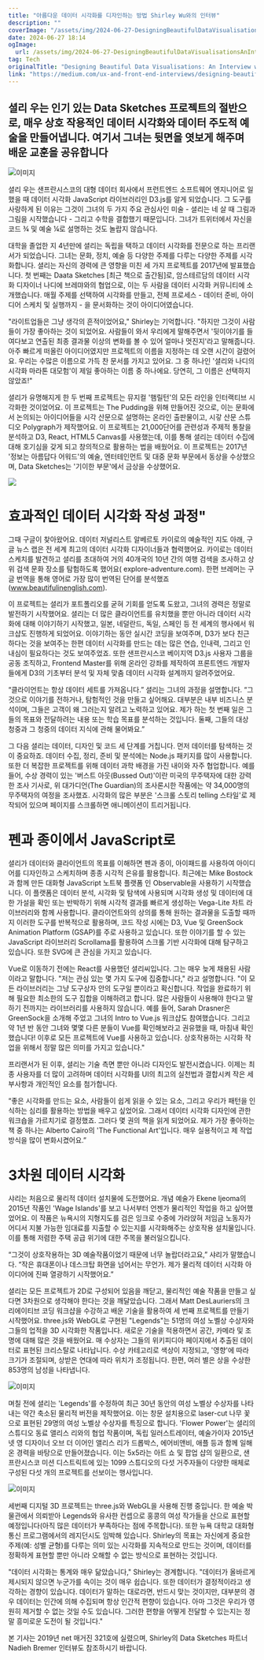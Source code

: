 ```yaml
---
title: "아름다운 데이터 시각화를 디자인하는 방법 Shirley Wu와의 인터뷰"
description: ""
coverImage: "/assets/img/2024-06-27-DesigningBeautifulDataVisualisationsAnInterviewwithShirleyWu_0.png"
date: 2024-06-27 18:14
ogImage: 
  url: /assets/img/2024-06-27-DesigningBeautifulDataVisualisationsAnInterviewwithShirleyWu_0.png
tag: Tech
originalTitle: "Designing Beautiful Data Visualisations: An Interview with Shirley Wu"
link: "https://medium.com/ux-and-front-end-interviews/designing-beautiful-data-visualisations-an-interview-with-shirley-wu-4c2f6d01c0d1"
---
```



## 셜리 우는 인기 있는 Data Sketches 프로젝트의 절반으로, 매우 상호 작용적인 데이터 시각화와 데이터 주도적 예술을 만들어냅니다. 여기서 그녀는 뒷면을 엿보게 해주며 배운 교훈을 공유합니다

![이미지](/assets/img/2024-06-27-DesigningBeautifulDataVisualisationsAnInterviewwithShirleyWu_0.png)

셜리 우는 샌프란시스코의 대형 데이터 회사에서 프런트엔드 소프트웨어 엔지니어로 일했을 때 데이터 시각화 JavaScript 라이브러리인 D3.js를 알게 되었습니다. 그 도구를 사랑하게 된 이유는 그것이 그녀의 두 가지 주요 관심사인 미술 - 셜리는 네 살 때 그림과 그림을 시작했습니다 - 그리고 수학을 결합했기 때문입니다. 그녀가 트위터에서 자신을 코드 ¾ 및 예술 ¼로 설명하는 것도 놀랍지 않습니다.

대학을 졸업한 지 4년만에 셜리는 독립을 택하고 데이터 시각화를 전문으로 하는 프리랜서가 되었습니다. 그녀는 문화, 정치, 예술 등 다양한 주제를 다루는 다양한 주제를 시각화합니다. 셜리는 자신의 경력에 큰 영향을 미친 세 가지 프로젝트를 2017년에 발표했습니다. 첫 번째는 Daata Sketches [최근 책으로 출간됨]로, 암스테르담의 데이터 시각화 디자이너 나디에 브레먀와의 협업으로, 이는 두 사람을 데이터 시각화 커뮤니티에 소개했습니다. 매월 주제를 선택하여 시각화를 만들고, 전체 프로세스 - 데이터 준비, 아이디어 스케치 및 실행까지 - 을 문서화하는 것이 아이디어였습니다.

<div class="content-ad"></div>

"라이트업들은 그냥 생각의 흔적이었어요," Shirley는 기억합니다. "하지만 그것이 사람들이 가장 좋아하는 것이 되었어요. 사람들이 와서 우리에게 말해주면서 '뒷이야기를 들여다보고 연출된 최종 결과물 이상의 변화를 볼 수 있어 얼마나 멋진지'라고 말해줍니다. 아주 빠르게 떠올린 아이디어였지만 프로젝트의 이름을 지정하는 데 오랜 시간이 걸렸어요. 우리는 수많은 이름으로 가득 찬 문서를 가지고 있어요. 그 중 하나인 '셜리와 나디의 시각화 마라톤 대모험'이 제일 좋아하는 이름 중 하나에요. 당연히, 그 이름은 선택하지 않았죠!"

셜리가 유명해지게 한 두 번째 프로젝트는 뮤지컬 '햄릴턴'의 모든 라인을 인터랙티브 시각화한 것이었어요. 이 프로젝트는 The Pudding을 위해 만들어진 것으로, 이는 문화에서 논의되는 아이디어들을 시각 산문으로 설명하는 온라인 출판물이고, 시갛 산문 스튜디오 Polygraph가 제작했어요. 이 프로젝트는 21,000단어를 관련성과 주제적 통찰을 분석하고 D3, React, HTML5 Canvas를 사용했는데, 이를 통해 셜리는 데이터 수집에 대해 호기심을 갖게 되고 창의적으로 활용하는 법을 배웠어요. 이 프로젝트는 2017년 '정보는 아름답다 어워드'의 예술, 엔터테인먼트 및 대중 문화 부문에서 동상을 수상했으며, Data Sketches는 '기이한 부문'에서 금상을 수상했어요.

<img src="/assets/img/2024-06-27-DesigningBeautifulDataVisualisationsAnInterviewwithShirleyWu_1.png" />

# 효과적인 데이터 시각화 작성 과정"

<div class="content-ad"></div>

그때 구글이 찾아왔어요. 데이터 저널리스트 알베르토 카이로의 예술적인 지도 아래, 구글 뉴스 랩은 전 세계 최고의 데이터 시각화 디자이너들과 협력했어요. 카이로는 데이터 스케치를 발견하고 셜리를 초대하여 거의 40개국의 10년 간의 여행 검색을 조사하고 상위 검색 문화 장소를 탐험하도록 했어요( explore-adventure.com). 한편 브레머는 구글 번역을 통해 영어로 가장 많이 번역된 단어를 분석했죠(www.beautifulinenglish.com).

이 프로젝트는 셜리가 포트폴리오를 굳혀 기회를 얻도록 도왔고, 그녀의 경력은 정말로 발전하기 시작했어요. 셜리는 더 많은 클라이언트를 유치했을 뿐만 아니라 데이터 시각화에 대해 이야기하기 시작했고, 일본, 네덜란드, 독일, 스페인 등 전 세계의 행사에서 워크샵도 진행하게 되었어요. 이야기하는 동안 실시간 코딩을 보여주며, D3가 보다 친근하다는 것을 보여주는 한편 데이터 시각화를 만드는 데는 많은 연습, 인내력, 그리고 인내심이 필요하다는 것도 보여주었죠. 또한 샌프란시스코 베이지역 D3.js 사용자 그룹을 공동 조직하고, Frontend Master를 위해 온라인 강좌를 제작하여 프론트엔드 개발자들에게 D3의 기초부터 분석 및 자체 맞춤 데이터 시각화 설계까지 알려주었어요.

“클라이언트는 항상 데이터 세트를 가져옵니다.” 셜리는 그녀의 과정을 설명합니다. “그것으로 이야기를 전하거나, 탐험적인 것을 만들고 싶어해요. 대부분은 내부 비즈니스 분석이며, 그들은 고객이 왜 그러는지 알려고 노력하고 있어요. 제가 하는 첫 번째 일은 그들의 목표와 전달하려는 내용 또는 학습 목표를 분석하는 것입니다. 둘째, 그들의 대상 청중과 그 청중의 데이터 지식에 관해 물어봐요.”

그 다음 셜리는 데이터, 디자인 및 코드 세 단계를 거칩니다. 먼저 데이터를 탐색하는 것이 중요하죠. 데이터 수집, 정리, 준비 및 분석에는 Node.js 패키지를 많이 사용합니다. 또한 더 복잡한 프로젝트를 위해 데이터 과학 배경을 가진 내이와 자주 협업합니다. 예를 들어, 수상 경력이 있는 '버스트 아웃(Bussed Out)'이란 미국의 무주택자에 대한 강력한 조사 기사로, 위 대가디언(The Guardian)의 조사론시한 작품에는 약 34,000명의 무주택자의 여정을 조사했죠. 시각화의 많은 부분은 '스크롤 스토리 telling 스타일'로 제작되어 있으며 페이지를 스크롤하면 애니메이션이 트리거됩니다.

<div class="content-ad"></div>

# 펜과 종이에서 JavaScript로

셜리가 데이터와 클라이언트의 목표를 이해하면 펜과 종이, 아이패드를 사용하여 아이디어를 디자인하고 스케치하며 종종 시각적 은유를 활용합니다. 최근에는 Mike Bostock과 함께 만든 대화형 JavaScript 노트북 플랫폼 인 Observable을 사용하기 시작했습니다. 이 플랫폼은 데이터 분석, 시각화 및 탐색에 사용되며 시각화 생성 및 데이터에 대한 가설을 확인 또는 반박하기 위해 시각적 결과를 빠르게 생성하는 Vega-Lite 차트 라이브러리와 함께 사용합니다. 클라이언트와의 상의를 통해 원하는 결과물을 도출할 때까지 이러한 도구를 반복적으로 활용하며, 코드 작성 시에는 D3, Vue 및 GreenSock Animation Platform (GSAP)를 주로 사용하고 있습니다. 또한 이야기를 할 수 있는 JavaScript 라이브러리 Scrollama를 활용하여 스크롤 기반 시각화에 대해 탐구하고 있습니다. 또한 SVG에 큰 관심을 가지고 있습니다.

Vue로 이동하기 전에는 React를 사용했던 셜리씨입니다. 그는 매우 늦게 채용된 사람이라고 말합니다. "저는 관심 있는 몇 가지 도구에 집중합니다," 라고 설명합니다. "이 모든 라이브러리는 그냥 도구상자 안의 도구일 뿐이라고 확신합니다. 작업을 완료하기 위해 필요한 최소한의 도구 집합을 이해하려고 합니다. 많은 사람들이 사용해야 한다고 말하기 전까지는 라이브러리를 사용하지 않습니다. 예를 들어, Sarah Drasner은 GreenSock을 소개해 주었고 그녀의 Intro to Vue.js 워크샵도 참여했습니다. 그리고 약 1년 반 동안 그녀와 몇몇 다른 분들이 Vue를 확인해보라고 권유했을 때, 마침내 확인했습니다! 이후로 모든 프로젝트에 Vue를 사용하고 있습니다. 상호작용하는 시각화 작업을 위해서 정말 많은 의미를 가지고 있습니다."

프리랜서가 된 이후, 셜리는 기술 측면 뿐만 아니라 디자인도 발전시켰습니다. 이제는 최종 사용자를 더 많이 고려하며 데이터 시각화를 UI의 최고의 실천법과 결합시켜 작은 세부사항과 개인적인 요소를 첨가합니다.

<div class="content-ad"></div>

“좋은 시각화를 만드는 요소, 사람들이 쉽게 읽을 수 있는 요소, 그리고 우리가 패턴을 인식하는 심리를 활용하는 방법을 배우고 싶었어요. 그래서 데이터 시각화 디자인에 관한 워크숍을 가르치기로 결정했죠. 그러다 몇 권의 책을 읽게 되었어요. 제가 가장 좋아하는 책 중 하나는 Alberto Cairo의 'The Functional Art'입니다. 매우 실용적이고 제 작업 방식을 많이 변화시켰어요.”

# 3차원 데이터 시각화

샤리는 처음으로 물리적 데이터 설치물에 도전했어요. 개념 예술가 Ekene Ijeoma의 2015년 작품인 'Wage Islands'를 보고 나서부터 언젠가 물리적인 작업을 하고 싶어했었어요. 이 작품은 뉴욕시의 지형지도를 검은 잉크로 수중에 가라앉혀 저임금 노동자가 어디서 지불 가능한 임대료를 지출할 수 있는지를 시각화해주는 상호작용 설치물입니다. 이를 통해 저렴한 주택 공급 위기에 대한 주목을 불러일으킵니다.

“그것이 상호작용하는 3D 예술작품이었기 때문에 너무 놀랍더라고요,” 샤리가 말했습니다. “작은 휴대폰이나 데스크탑 화면을 넘어서는 무언가. 제가 물리적 데이터 시각화 아이디어에 진짜 열광하기 시작했어요.”

<div class="content-ad"></div>

셜리는 모든 프로젝트가 2D로 구성되어 있음을 깨닫고, 물리적인 예술 작품을 만들고 싶다면 3차원으로 생각해야 한다는 것을 깨달았습니다. 그래서 Matt DesLauriers의 크리에이티브 코딩 워크샵을 수강하고 배운 기술을 활용하여 세 번째 프로젝트를 만들기 시작했어요. three.js와 WebGL로 구현된 "Legends"는 51명의 여성 노벨상 수상자와 그들의 업적을 3D 시각화한 작품입니다. 새로운 기술을 적용하면서 공간, 카메라 및 조명에 대해 많은 것을 배웠어요. 매 수상자는 그들의 위키피디아 페이지에서 추출된 데이터로 표현된 크리스탈로 나타납니다. 수상 카테고리로 색상이 지정되고, '영향'에 따라 크기가 조절되며, 상받은 연대에 따라 위치가 조정됩니다. 한편, 여러 별은 상을 수상한 853명의 남성을 나타냅니다.

![이미지](/assets/img/2024-06-27-DesigningBeautifulDataVisualisationsAnInterviewwithShirleyWu_2.png)

며칠 전에 셜리는 'Legends'를 수정하여 최근 30년 동안의 여성 노벨상 수상자를 나타내는 약간 축소된 물리적 버전을 제작했어요. 이는 창문 설치용으로 laser-cut 나무 꽃으로 표현된 29명의 여성 노벨상 수상자를 특징으로 합니다. 'Flower Power'는 셜리의 스튜디오 동료 앨리스 리와의 협업 작품이며, 독립 일러스트레이터, 예술가이자 2015년 넷 영 디자이너 오브 더 이어인 앨리스 리가 드롭박스, 에어비앤비, 애플 등과 함께 일해 온 경력을 바탕으로 만들어졌습니다. 이는 5x5라는 아트 쇼 및 팝업 샵의 일환으로, 샌프란시스코 미션 디스트릭트에 있는 1099 스튜디오의 다섯 거주자들이 다양한 매체로 구성된 다섯 개의 프로젝트를 선보이는 행사입니다.

![이미지](/assets/img/2024-06-27-DesigningBeautifulDataVisualisationsAnInterviewwithShirleyWu_3.png)

<div class="content-ad"></div>

세번째 디지털 3D 프로젝트는 three.js와 WebGL을 사용해 진행 중입니다. 한 예술 박물관에서 의뢰받아 Legends와 유사한 컨셉으로 홍콩의 여성 작가들을 산으로 표현할 예정입니다(아직 많은 데이터가 부족하다는 점에 주목합니다). 또한 뉴욕 대학교 대화형 통신 프로그램에서의 레지던시도 임박해 있습니다. Shirley의 목표는 자신에게 중요한 주제(예: 성별 균형)를 다루는 의미 있는 시각화를 지속적으로 만드는 것이며, 데이터를 정확하게 표현할 뿐만 아니라 오해할 수 없는 방식으로 표현하는 것입니다.

"데이터 시각화는 통계와 매우 닮았습니다," Shirley는 경계합니다. "데이터가 올바르게 제시되지 않으면 누군가를 속이는 것이 매우 쉽습니다. 또한 데이터가 결정적이라고 생각하는 경향이 있습니다. 데이터가 말하는 대로라면, 반드시 맞는 것이지만, 대부분의 경우 데이터는 인간에 의해 수집되며 항상 인간적 편향이 있습니다. 아마 그것은 우리가 영원히 제거할 수 없는 것일 수도 있습니다. 그러한 편향을 어떻게 전달할 수 있는지는 정말 흥미로운 도전이 될 것입니다."

본 기사는 2019년 net 매거진 321호에 실렸으며, Shirley의 Data Sketches 파트너 Nadieh Bremer 인터뷰도 참조하시기 바랍니다.